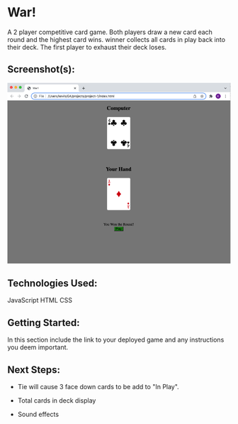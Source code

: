 # War!

A 2 player competitive card game. Both players draw a new card each round and the highest card wins. winner collects all cards in play back into their deck. The first player to exhaust their deck loses.

## Screenshot(s): 

![Screenshot of War card game created for web](https://github.com/kevinglen1/War-Card-Game/blob/main/war_screenshot.png?raw=true) 

## Technologies Used: 
JavaScript 
HTML
CSS

## Getting Started: 

In this section include the link to your deployed game and any instructions you deem important.

## Next Steps: 

- Tie will cause 3 face down cards to be add to "In Play".

- Total cards in deck display

- Sound effects
